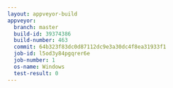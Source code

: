 ```yaml
---
layout: appveyor-build
appveyor:
  branch: master
  build-id: 39374386
  build-number: 463
  commit: 64b323f83dc0d87112dc9e3a30dc4f8ea31933f1
  job-id: l5od3y84pgqrer6e
  job-number: 1
  os-name: Windows
  test-result: 0
---
```

